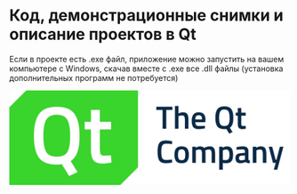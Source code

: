 # Код, демонстрационные снимки и описание проектов в Qt
Если в проекте есть .exe файл, приложение можно запустить на вашем компьютере с Windows, скачав вместе с .exe все .dll файлы (установка дополнительных программ не потребуется)

![Qt logo](https://github.com/quickbreak/pets/blob/main/Qt/QT%20logo.jpg)
